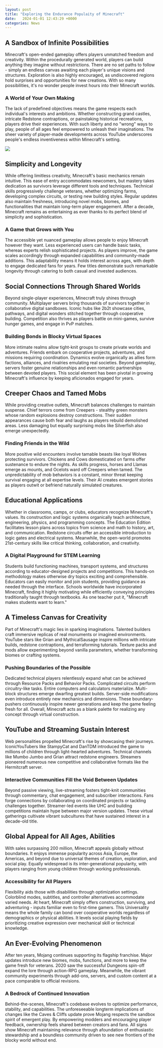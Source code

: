 ```yaml
---
layout: post
title: "Exploring the Endurance Populaity of Minecraft"
date:   2024-01-01 12:43:29 +0000
categories: News
---
```


## A Sandbox of Infinite Possibilities 

Minecraft's open-ended gameplay offers players unmatched freedom and creativity. Within the procedurally generated world, players can build anything they imagine without restrictions. There are no set paths to follow - simply an endless canvas awaiting each player's unique visions and structures. Exploration is also highly encouraged, as undiscovered regions hold surprises and opportunities for new creations. With so many possibilities, it's no wonder people invest hours into their Minecraft worlds. 

### A World of Your Own Making

The lack of predefined objectives means the game respects each individual's interests and ambitions. Whether constructing grand castles, intricate Redstone contraptions, or painstaking historical recreations, players drive their experiences. With such liberty and no "wrong" ways to play, people of all ages feel empowered to unleash their imaginations. The sheer variety of player-made developments across YouTube underscores people's endless inventiveness within Minecraft's setting.


![](https://static.planetminecraft.com/files/resource_media/screenshot/1243/2012-10-28_180359_3974647_lrg.jpg)
## Simplicity and Longevity

While offering limitless creativity, Minecraft's basic mechanics remain intuitive. This ease of entry accommodates newcomers, but mastery takes dedication as survivors leverage different tools and techniques. Technical skills progressively challenge veterans, whether optimizing farms, developing complex circuits, or testing new building styles. Regular updates also maintain freshness, introducing novel mobs, biomes, and functionalities that maintain long-term player engagement. After a decade, Minecraft remains as entertaining as ever thanks to its perfect blend of simplicity and sophistication. 

### A Game that Grows with You

The accessible yet nuanced gameplay allows people to enjoy Minecraft however they want. Less experienced users can handle basic tasks, whereas experts relish sophisticated projects. As players improve, the game scales accordingly through expanded capabilities and community-made additions. This adaptability means it holds interest across ages, with depth to engage dedicated fans for years. Few titles demonstrate such remarkable longevity through catering to both casual and invested audiences.

## Social Connections Through Shared Worlds

Beyond single-player experiences, Minecraft truly shines through community. Multiplayer servers bring thousands of survivors together in collaborative digital sandboxes. Iconic hubs like 2b2t showcase cities, pathways, and digital wonders stitched together through cooperative building. Competition also thrives as players battle on mini-games, survive hunger games, and engage in PvP matches. 

### Building Bonds in Blocky Virtual Spaces 

More intimate realms allow tight-knit groups to create private worlds and adventures. Friends embark on cooperative projects, adventures, and missions requiring coordination. Dynamics evolve organically as allies form factions, alliances, and rivalries emulating real societies. Beyond gameplay, servers foster genuine relationships and even romantic partnerships between devoted players. This social element has been pivotal in growing Minecraft's influence by keeping aficionados engaged for years.

## Creeper Chaos and Tamed Mobs  

While providing creative outlets, Minecraft balances challenges to maintain suspense. Chief terrors come from Creepers - stealthy green monsters whose random explosions destroy constructions. Their sudden appearances cause both fear and laughs as players rebuild demolished areas. Less damaging but equally surprising mobs like Silverfish also emerge unexpectedly.

### Finding Friends in the Wild

More positive wild encounters involve tamable beasts like loyal Wolves protecting survivors. Chickens and Cows domesticated on farms offer sustenance to endure the nights. As skills progress, horses and Llamas emerge as mounts, and Ocelots ward off Creepers when tamed. The unpredictability of mob behaviors is a constant, minor threat keeping survival engaging at all expertise levels. Their AI creates emergent stories as players outwit or befriend naturally simulated creatures.

## Educational Applications

Whether in classrooms, camps, or clubs, educators recognize Minecraft's values. Its construction and logic systems organically teach architecture, engineering, physics, and programming concepts. The Education Edition facilitates lesson plans across topics from science and math to history, art, and communication. Redstone circuits offer an accessible introduction to logic gates and electrical systems. Meanwhile, the open-world promotes 21st-century skills like critical thinking, collaboration, and creativity.

### A Digital Playground for STEM Learning 

Students build functioning machines, transport systems, and structures according to educator-designed projects and competitions. This hands-on methodology makes otherwise dry topics exciting and comprehensible. Educators can easily monitor and join students, providing guidance as needed through the interface. Schools worldwide have incorporated Minecraft, finding it highly motivating while efficiently conveying principles traditionally taught through textbooks. As one teacher put it, "Minecraft makes students want to learn."

## A Timeless Canvas for Creativity

Part of Minecraft's magic lies in sparking imaginations. Talented builders craft immersive replicas of real monuments or imagined environments. YouTube stars like Grian and MythicalSausage inspire millions with intricate builds, redstone contraptions, and terraforming tutorials. Texture packs and mods allow experimenting beyond vanilla parameters, whether transforming biomes or crafting systems. 

### Pushing Boundaries of the Possible

Dedicated technical players relentlessly expand what can be achieved through Resource Packs and Behavior Packs. Complicated circuits perform circuitry-like tasks. Entire computers and calculators materialize. Multi-block structures emerge dwarfing greatest builds. Server-side modifications even introduce entirely new mechanics and dimensions. These boundary-pushers continuously inspire newer generations and keep the game feeling fresh for all. Overall, Minecraft acts as a blank palette for realizing any concept through virtual construction.

## YouTube and Streaming Sustain Interest

Web personalities propelled Minecraft's rise by showcasing their journeys. IconicYouTubers like StampyCat and DanTDM introduced the game to millions of children through light-hearted adventures. Technical channels like Mumbo Jumbo and Grian attract redstone engineers. Streamers pioneered numerous new competitive and collaborative formats like the Hermitcraft server. 

### Interactive Communities Fill the Void Between Updates  

Beyond passive viewing, live-streaming fosters tight-knit communities through commentary, chat engagement, and subscriber interactions. Fans forge connections by collaborating on coordinated projects or tackling challenges together. Streamer-led events like UHC and building competitions maintain hype between major version updates. These virtual gatherings cultivate vibrant subcultures that have sustained interest in a decade-old title.

## Global Appeal for All Ages, Abilities

With sales surpassing 200 million, Minecraft appeals globally without boundaries. It enjoys immense popularity across Asia, Europe, the Americas, and beyond due to universal themes of creation, exploration, and social play. Equally widespread is its inter-generational popularity, with players ranging from young children through working professionals.

### Accessibility for All Players

Flexibility aids those with disabilities through optimization settings. Colorblind modes, subtitles, and controller alternatives accommodate varied needs. At heart, Minecraft simply offers construction, surviving, and adventuring - inputs familiar even to first-time gamers. This Universality means the whole family can bond over cooperative worlds regardless of demographics or physical abilities. It levels social playing fields by prioritizing creative expression over mechanical skill or technical knowledge.

## An Ever-Evolving Phenomenon

After ten years, Mojang continues supporting its flagship franchise. Major updates introduce new biomes, mobs, functions, and more to keep the game fresh for veterans. 2020 saw the successful Dungeons spin-off expand the lore through action-RPG gameplay. Meanwhile, the vibrant community experiments through add-ons, servers, and custom content at a pace comparable to official revisions. 

### A Bedrock of Continued Innovation

Behind-the-scenes, Minecraft's codebase evolves to optimize performance, stability, and capabilities. The unforeseeable longterm implications of changes like the Caves & Cliffs update prove Mojang respects the sandbox spirit of emergent play. By empowering modders and encouraging player feedback, ownership feels shared between creators and fans. All signs show Minecraft maintaining relevance through afoundation of enthusiastic stewardship and a boundless community driven to see new frontiers of the blocky world without end.
